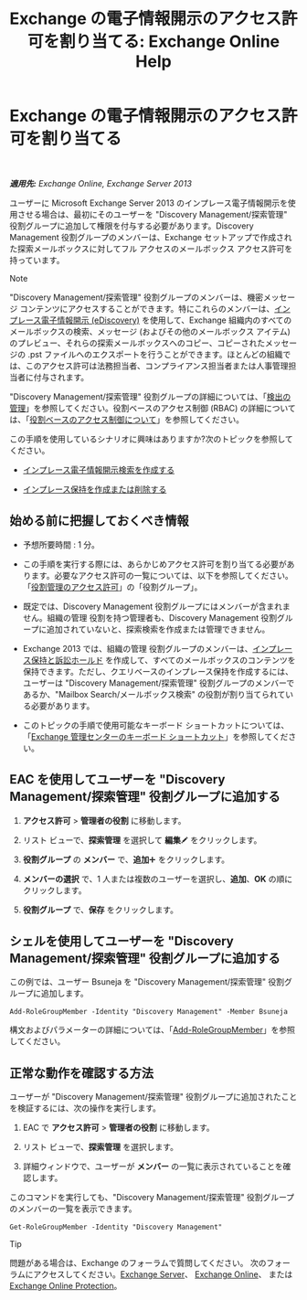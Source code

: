 ﻿---
title: 'Exchange の電子情報開示のアクセス許可を割り当てる: Exchange Online Help'
TOCTitle: Exchange の電子情報開示のアクセス許可を割り当てる
ms:assetid: 729e09d8-614b-431f-ae04-ae41fb4c628e
ms:mtpsurl: https://technet.microsoft.com/ja-jp/library/Dd298059(v=EXCHG.150)
ms:contentKeyID: 48269644
ms.date: 05/22/2018
mtps_version: v=EXCHG.150
ms.translationtype: HT
---

# Exchange の電子情報開示のアクセス許可を割り当てる

 

_**適用先:** Exchange Online, Exchange Server 2013_

ユーザーに Microsoft Exchange Server 2013 のインプレース電子情報開示を使用させる場合は、最初にそのユーザーを "Discovery Management/探索管理" 役割グループに追加して権限を付与する必要があります。Discovery Management 役割グループのメンバーは、Exchange セットアップで作成された探索メールボックスに対してフル アクセスのメールボックス アクセス許可を持っています。


> [!NOTE]
> "Discovery Management/探索管理" 役割グループのメンバーは、機密メッセージ コンテンツにアクセスすることができます。特にこれらのメンバーは、<A href="in-place-ediscovery-exchange-2013-help.md">インプレース電子情報開示 (eDiscovery)</A> を使用して、Exchange 組織内のすべてのメールボックスの検索、メッセージ (およびその他のメールボックス アイテム) のプレビュー、それらの探索メールボックスへのコピー、コピーされたメッセージの .pst ファイルへのエクスポートを行うことができます。ほとんどの組織では、このアクセス許可は法務担当者、コンプライアンス担当者または人事管理担当者に付与されます。<BR>



"Discovery Management/探索管理" 役割グループの詳細については、「[検出の管理](discovery-management-exchange-2013-help.md)」を参照してください。役割ベースのアクセス制御 (RBAC) の詳細については、「[役割ベースのアクセス制御について](understanding-role-based-access-control-exchange-2013-help.md)」を参照してください。

この手順を使用しているシナリオに興味はありますか?次のトピックを参照してください。

  - [インプレース電子情報開示検索を作成する](create-an-in-place-ediscovery-search-exchange-2013-help.md)

  - [インプレース保持を作成または削除する](create-or-remove-an-in-place-hold-exchange-2013-help.md)

## 始める前に把握しておくべき情報

  - 予想所要時間 : 1 分。

  - この手順を実行する際には、あらかじめアクセス許可を割り当てる必要があります。必要なアクセス許可の一覧については、以下を参照してください。「[役割管理のアクセス許可](role-management-permissions-exchange-2013-help.md)」の「役割グループ」。

  - 既定では、Discovery Management 役割グループにはメンバーが含まれません。組織の管理 役割を持つ管理者も、Discovery Management 役割グループに追加されていないと、探索検索を作成または管理できません。

  - Exchange 2013 では、組織の管理 役割グループのメンバーは、[インプレース保持と訴訟ホールド](in-place-hold-and-litigation-hold-exchange-2013-help.md) を作成して、すべてのメールボックスのコンテンツを保持できます。ただし、クエリベースのインプレース保持を作成するには、ユーザーは "Discovery Management/探索管理" 役割グループのメンバーであるか、"Mailbox Search/メールボックス検索" の役割が割り当てられている必要があります。

  - このトピックの手順で使用可能なキーボード ショートカットについては、「[Exchange 管理センターのキーボード ショートカット](keyboard-shortcuts-in-the-exchange-admin-center-exchange-online-protection-help.md)」を参照してください。

## EAC を使用してユーザーを "Discovery Management/探索管理" 役割グループに追加する

1.  <strong>アクセス許可</strong> \> <strong>管理者の役割</strong> に移動します。

2.  リスト ビューで、<strong>探索管理</strong> を選択して <strong>編集</strong>![編集アイコン](images/Bb124582.6f53ccb2-1f13-4c02-bea0-30690e6ea71d(EXCHG.150).gif "編集アイコン") をクリックします。

3.  <strong>役割グループ</strong> の <strong>メンバー</strong> で、<strong>追加</strong>![\[追加\] アイコン](images/JJ218640.c1e75329-d6d7-4073-a27d-498590bbb558(EXCHG.150).gif "[追加] アイコン") をクリックします。

4.  <strong>メンバーの選択</strong> で、1 人または複数のユーザーを選択し、<strong>追加</strong>、<strong>OK</strong> の順にクリックします。

5.  <strong>役割グループ</strong> で、<strong>保存</strong> をクリックします。

## シェルを使用してユーザーを "Discovery Management/探索管理" 役割グループに追加する

この例では、ユーザー Bsuneja を "Discovery Management/探索管理" 役割グループに追加します。

    Add-RoleGroupMember -Identity "Discovery Management" -Member Bsuneja

構文およびパラメーターの詳細については、「[Add-RoleGroupMember](https://technet.microsoft.com/ja-jp/library/dd638207\(v=exchg.150\))」を参照してください。

## 正常な動作を確認する方法

ユーザーが "Discovery Management/探索管理" 役割グループに追加されたことを検証するには、次の操作を実行します。

1.  EAC で <strong>アクセス許可</strong> \> <strong>管理者の役割</strong> に移動します。

2.  リスト ビューで、<strong>探索管理</strong> を選択します。

3.  詳細ウィンドウで、ユーザーが <strong>メンバー</strong> の一覧に表示されていることを確認します。

このコマンドを実行しても、"Discovery Management/探索管理" 役割グループのメンバーの一覧を表示できます。

    Get-RoleGroupMember -Identity "Discovery Management"


> [!TIP]
> 問題がある場合は、Exchange のフォーラムで質問してください。 次のフォーラムにアクセスしてください。<A href="https://go.microsoft.com/fwlink/p/?linkid=60612">Exchange Server</A>、 <A href="https://go.microsoft.com/fwlink/p/?linkid=267542">Exchange Online</A>、 または <A href="https://go.microsoft.com/fwlink/p/?linkid=285351">Exchange Online Protection</A>。


